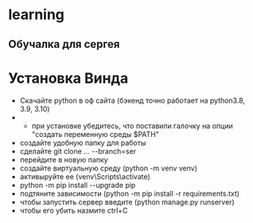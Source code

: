 # learning
## Обучалка для сергея
# Установка Винда
* Скачайте python в оф сайта (бэкенд точно работает на python3.8, 3.9, 3.10)
* + при установке убедитесь, что поставили галочку на опции "создать переменную среды $PATH"
* создайте удобную папку для работы
* сделайте git clone ... --branch=ser
* перейдите в новую папку
* создайте виртуальную среду (python -m venv venv)
* активыруйте ее (venv\Scripts\activate)
* python -m pip install --upgrade pip
* подтяните зависимости (python -m pip install -r requirements.txt)
* чтобы запустить cервер введите (python manage.py runserver)
* чтобы его убить назмите ctrl+C

